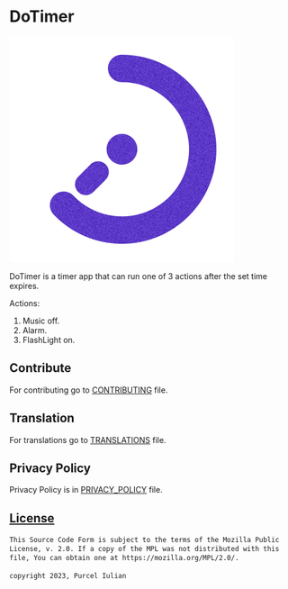 # DoTimer

![Coil](icon.svg)

DoTimer is a timer app that can run one of 3 actions after the set time expires.

Actions:
1. Music off.
2. Alarm.
3. FlashLight on.

## Contribute
For contributing go to [CONTRIBUTING](CONTRIBUTING.md) file.

## Translation
For translations go to [TRANSLATIONS](TRANSLATIONS.md) file.

## Privacy Policy
Privacy Policy is in [PRIVACY_POLICY](PRIVACY_POLICY.md) file.

## [License](LICENSE.md)
    This Source Code Form is subject to the terms of the Mozilla Public
    License, v. 2.0. If a copy of the MPL was not distributed with this
    file, You can obtain one at https://mozilla.org/MPL/2.0/.
 
    copyright 2023, Purcel Iulian
